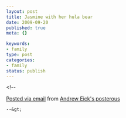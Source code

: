 ```yaml
--- 
layout: post
title: Jasmine with her hula bear
date: 2009-09-20
published: true
meta: {}

keywords: 
- family
type: post
categories: 
- family
status: publish
---
```

&lt;!--  

  [Posted via email](http://posterous.com)   from [Andrew Eick's posterous](http://posterous.andyeick.com/jasmine-with-her-hula-bear)  

    --&gt;
